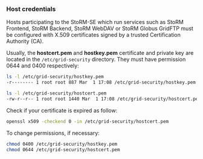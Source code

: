 ### Host credentials <a name="x509host">&nbsp;</a>

Hosts participating to the StoRM-SE which run services such as StoRM Frontend, StoRM Backend, StoRM WebDAV or StoRM Globus GridFTP must be configured with X.509 certificates signed by a trusted Certification Authority (CA).

Usually, the **hostcert.pem** and **hostkey.pem** certificate and private key are located in the `/etc/grid-security` directory. They must have permission 0644 and 0400 respectively:

```bash
ls -l /etc/grid-security/hostkey.pem
-r-------- 1 root root 887 Mar  1 17:08 /etc/grid-security/hostkey.pem

ls -l /etc/grid-security/hostcert.pem
-rw-r--r-- 1 root root 1440 Mar  1 17:08 /etc/grid-security/hostcert.pem
```

Check if your certificate is expired as follow:

```bash
openssl x509 -checkend 0 -in /etc/grid-security/hostcert.pem
```

To change permissions, if necessary:

```bash
chmod 0400 /etc/grid-security/hostkey.pem
chmod 0644 /etc/grid-security/hostcert.pem
```